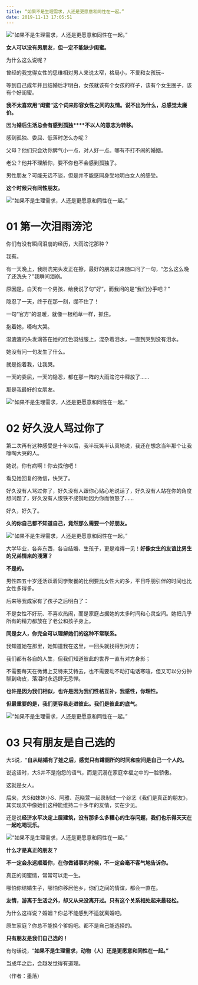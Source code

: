```yaml
---
title: “如果不是生理需求，人还是更愿意和同性在一起。”
date: 2019-11-13 17:05:51
---
```

![“如果不是生理需求，人还是更愿意和同性在一起。”](http://p1.pstatp.com/large/pgc-image/ee52c23c5b9c4d68a01720b1b058eef9)
 


 **女人可以没有男朋友，但一定不能缺少闺蜜。**

 为什么这么说呢？

 曾经的我觉得女性的思维相对男人来说太窄，格局小，不爱和女孩玩~

 等到自己成年并且结婚后才明白，女孩就该有个女孩的样子，该有个女生圈子，该有个好闺蜜。

 **我不太喜欢用“闺蜜”这个词来形容女性之间的友情。说不出为什么，总感觉太廉价。**

 因为**婚后生活总会有感到孤独****不以人的意志为转移。**

 感到孤独、委屈、低落时怎么办呢？

 父母？他们只会劝你脾气小一点，对人好一点。哪有不打不闹的婚姻。

 老公？他并不理解你，要不你也不会感到孤独了。

 男性朋友？可能无话不谈，但是并不能感同身受地明白女人的感受。

 **这个时候只有同性朋友。**

![“如果不是生理需求，人还是更愿意和同性在一起。”](http://p1.pstatp.com/large/pgc-image/5c6380563d374ee28c7a244ef3d90721)
 


 

# **01 第一次泪雨滂沱**

 你们有没有瞬间泪崩的经历，大雨滂沱那种？

 我有。

 有一天晚上，我刚洗完头发正在擦，最好的朋友过来随口问了一句，“怎么这么晚了还洗头？”我瞬间泪崩。

 原因是，白天有一个男孩，给我说了句“好”，而我问的是“我们分手吧？”

 隐忍了一天，终于在那一刻，绷不住了！

 一句“官方”的温暖，就像一根稻草一样，抓住。

 抱着她，嚎啕大哭。

 湿漉漉的头发滴答在她的红色羽绒服上，混杂着泪水，一直到哭到没有泪水。

 她没有问一句发生了什么。

 就是抱着我，让我哭。

 一天的委屈，一天的隐忍，都在那一阵的大雨滂沱中释放了……

 那是我最好的女朋友。

![“如果不是生理需求，人还是更愿意和同性在一起。”](http://p9.pstatp.com/large/pgc-image/1831878ff56441d0b5db3f458226385e)
 


 

# **02 好久没人骂过你了**

 第二次再有这种感受是十年以后，我半玩笑半认真地说，我还在想念当年那个让我嚎啕大哭的人。

 她说，你有病啊！你去找他吧！

 看见她回复的微信，快哭了。

 好久没有人骂过你了，好久没有人跟你心贴心地说话了，好久没有人站在你的角度想问题了，好久没有人恨铁不成钢地因为你而愤怒了......

 好久，好久了。

 **久的你自己都不知道自己，竟然那么需要一个好朋友。**

![“如果不是生理需求，人还是更愿意和同性在一起。”](http://p1.pstatp.com/large/pgc-image/6fdd544bf8cc415ca578338ca4ff5528)
 


 

 大学毕业，各奔东西，各自结婚、生孩子，更是难得一见！**好像女生的友谊比男生的兄弟情来的浅薄？**

 **不是的。**

 男性四五十岁还活跃着同学聚餐的比例要比女性大的多，平日呼朋引伴的时间也比女性多得多。

 后来等我成家有了孩子之后明白了：

 不是女性不好玩、不喜欢热闹，而是家庭占据她的太多时间和心灵空间。她把几乎所有的精力都放在了老公和孩子身上。

 **同是女人，你完全可以理解她们的这种不常联系。**

 我知道她在那里，她知道我在这里，一回头就找得到对方；

 我们都有各自的人生，但我们知道彼此的世界一直有对方身影；

 不需要每天在微博上艾特来艾特去，也不需要动不动打电话寒暄，但又可以分分钟聊到嗨皮，落泪时永远肆无忌惮。

 **也许是因为我们相似，也许是因为我们性格互补，我感性，你理性。**

 **但最重要的是，我们更容易走进彼此。我们是彼此的底气。**

![“如果不是生理需求，人还是更愿意和同性在一起。”](http://p3.pstatp.com/large/pgc-image/0aa0cd937f71447d9a8e9820f4ee74b1)
 


 

# **03 只有朋友是自己选的**

 

 大S说，“**自从结婚有了娃之后，感觉只有蹲厕所的时间和空间是自己一个人的。**

 说这话时，大S并不是抱怨的语气，而是沉溺在家庭幸福之中的一脸骄傲。

 这就是女人。

 后来，大S和妹妹小S、阿雅、范晓萱一起录制过一个综艺《我们是真正的朋友》，其实现实中像她们这种能维持二十多年的友情，实在少见。

 还是说**经济水平决定上层建筑，没有那多么多糟心的生存问题，我们也乐得天天在一起吃喝玩乐。**

![“如果不是生理需求，人还是更愿意和同性在一起。”](http://p1.pstatp.com/large/pgc-image/c4c98bcee0b74420ba191f088ef84d0b)
 


 

 **什么才是真正的朋友？**

 **不一定会永远顺着你，在你做错事的时候，不一定会毫不客气地告诉你。**

 真正的闺蜜情，常常可以走一生。

 哪怕你结婚生子，哪怕你移居他乡，你们之间的情谊，都会一直在。

 **友情，游离于生活之外，却又从来没离开过。只有这个关系相处起来最轻松。**

 为什么这样说？婚姻？你总不能感到不适就离婚吧。

 原生家庭？你总不能换个爹妈吧。都不是自己能选择的。

 **只有朋友是我们自己选的！**

 有句话说，“**如果不是生理需求，动物（人）还是更愿意和同性在一起。”**

 当成年之后，会越发觉得有道理。

 （作者：墨落）

 

